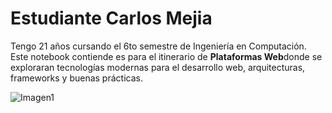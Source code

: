 ﻿# Estudiante Carlos Mejia

Tengo 21 años cursando el 6to semestre de Ingeniería en Computación. Este notebook contiende es para el itinerario de **Plataformas Web**donde se exploraran tecnologías modernas para el desarrollo web, arquitecturas, frameworks y buenas prácticas.


![Imagen1](https://jessup.edu/wp-content/uploads/2023/12/How-to-Become-a-Web-Developer.jpg)

```{tableofcontents}
```
